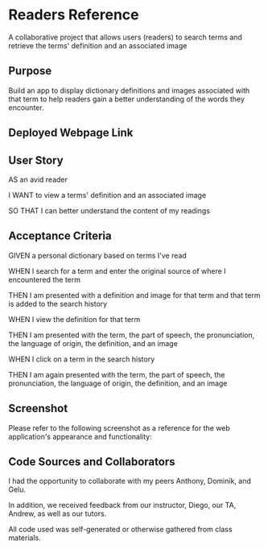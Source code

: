 # Readers Reference
A collaborative project that allows users (readers) to search terms and retrieve the terms' definition and an associated image

## Purpose
Build an app to display dictionary definitions and images associated with that term to help readers gain a better understanding of the words they encounter.

## Deployed Webpage Link
<!-- Insert link to deployed site -->

## User Story

AS an avid reader

I WANT to view a terms' definition and an associated image

SO THAT I can better understand the content of my readings

## Acceptance Criteria

GIVEN a personal dictionary based on terms I've read

WHEN I search for a term and enter the original source of where I encountered the term

THEN I am presented with a definition and image for that term and that term is added to the search history

WHEN I view the definition for that term

THEN I am presented with the term, the part of speech, the pronunciation, the language of origin, the definition, and an image

WHEN I click on a term in the search history

THEN I am again presented with the term, the part of speech, the pronunciation, the language of origin, the definition, and an image

## Screenshot
Please refer to the following screenshot as a reference for the web application's appearance and functionality:
<!-- ![readers reference main page](./Assets/pic1.png) -->

## Code Sources and Collaborators
I had the opportunity to collaborate with my peers Anthony, Dominik, and Gelu.

In addition, we received feedback from our instructor, Diego, our TA, Andrew, as well as our tutors.

All code used was self-generated or otherwise gathered from class materials.